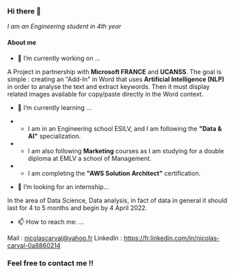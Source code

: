 ### Hi there 👋 
*I am an Engineering student in 4th year*

<!--
**NicolasCarval/NicolasCarval** is a ✨ _special_ ✨ repository because its `README.md` (this file) appears on your GitHub profile.

Here are some ideas to get you started:

- 🔭 I’m currently working on ...
- 🌱 I’m currently learning ...
- 👯 I’m looking to collaborate on ...
- 🤔 I’m looking for help with ...
- 💬 Ask me about ...
- 📫 How to reach me: ...
- 😄 Pronouns: ...
- ⚡ Fun fact: ...
-->
#### About me

- 🔭 I’m currently working on ...

A Project in partnership with **Microsoft FRANCE** and **UCANSS**.
The goal is simple : 
creating an "Add-In" in Word that uses **Artificial Intelligence (NLP)** in order to analyse the text and extract keywords.
Then it must display related images available for copy/paste directly in the Word context.
  
- 🌱 I’m currently learning ...

- - I am in an Engineering school ESILV, and I am following the **"Data & AI"** specialization.
- - I am also following **Marketing** courses as I am studying for a double diploma at EMLV a school of Management.
- - I am completing the **"AWS Solution Architect"** certification.

- 👯 I’m looking for an internship...

In the area of Data Science, Data analysis, in fact of data in general
it should last for 4 to 5 months and begin by 4 April 2022.

- 📫 How to reach me: ...

Mail : nicolascarval@yahoo.fr
LinkedIn : https://fr.linkedin.com/in/nicolas-carval-0a8860214 

### Feel free to contact me !!
